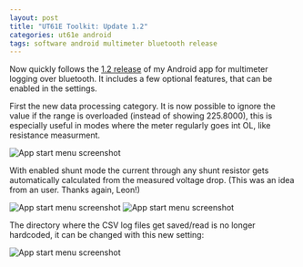 ```yaml
---
layout: post
title: "UT61E Toolkit: Update 1.2"
categories: ut61e android
tags: software android multimeter bluetooth release
--- 
```

Now quickly follows the [1.2 release](https://github.com/Jakeler/UT61E-Toolkit/releases/tag/v1.2) of my Android app for multimeter logging over bluetooth.
It includes a few optional features, that can be enabled in the settings. 

First the new data processing category.
It is now possible to ignore the value if the range is overloaded (instead of showing 225.8000), this is especially useful in modes where the meter regularly goes int OL, like resistance measurment.

![App start menu screenshot](/assets/ut61e-android/1_2/ignore_ol_shunt.png)


With enabled shunt mode the current through any shunt resistor gets automatically calculated from the measured voltage drop. (This was an idea from an user. Thanks again, Leon!)

![App start menu screenshot](/assets/ut61e-android/1_2/shunt_resistance.png)
![App start menu screenshot](/assets/ut61e-android/1_2/shunt_mode.png)

The directory where the CSV log files get saved/read is no longer hardcoded, it can be changed with this new setting: 

![App start menu screenshot](/assets/ut61e-android/1_2/logfolder_setting.png)
